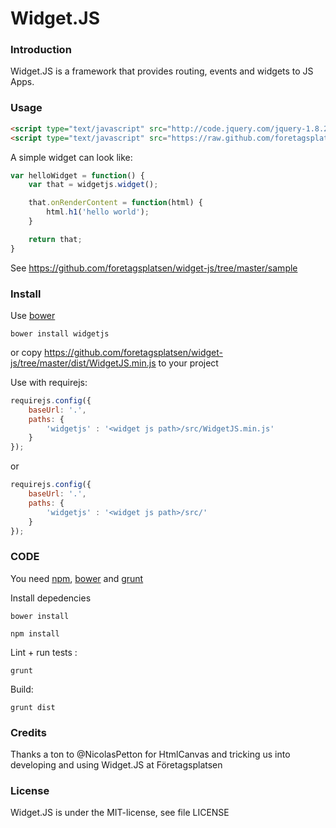 Widget.JS
=====

### Introduction

Widget.JS is a framework that provides routing, events and widgets to JS Apps. 


### Usage

``` html
<script type="text/javascript" src="http://code.jquery.com/jquery-1.8.2.min.js"></script>
<script type="text/javascript" src="https://raw.github.com/foretagsplatsen/widget-js/master/dist/WidgetJS.min.js"></script>
``` 

A simple widget can look like:

``` javascript
var helloWidget = function() {
	var that = widgetjs.widget();

	that.onRenderContent = function(html) {
		html.h1('hello world');
	}

	return that;
}
```

See https://github.com/foretagsplatsen/widget-js/tree/master/sample

### Install

Use [bower](https://github.com/twitter/bower) 
```
bower install widgetjs
```


or copy  https://github.com/foretagsplatsen/widget-js/tree/master/dist/WidgetJS.min.js to your project


Use with requirejs:
``` javascript
requirejs.config({
	baseUrl: '.',
	paths: {
		'widgetjs' : '<widget js path>/src/WidgetJS.min.js'
	}
});
```
or
``` javascript
requirejs.config({
	baseUrl: '.',
	paths: {
		'widgetjs' : '<widget js path>/src/'
	}
});
```

### CODE
You need [npm](https://npmjs.org/), [bower](https://github.com/twitter/bower) and [grunt](http://gruntjs.com/)

Install depedencies
```
bower install
```

```
npm install
```

Lint + run tests :
```
grunt 
```

Build:
```
grunt dist
```

### Credits
Thanks a ton to @NicolasPetton for HtmlCanvas and tricking us into developing and using Widget.JS at Företagsplatsen

### License
Widget.JS is under the MIT-license, see file LICENSE
